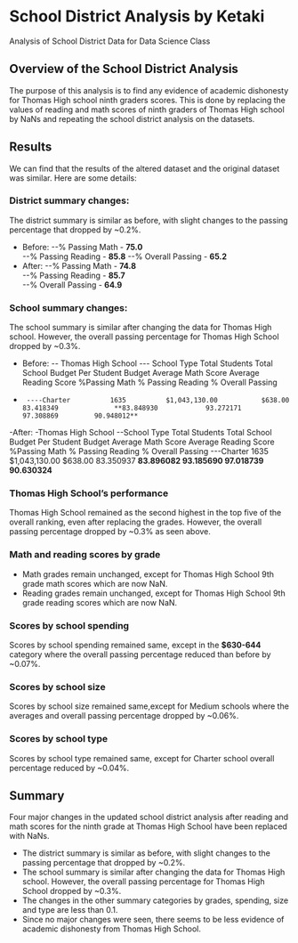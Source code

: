 # School District Analysis by Ketaki
Analysis of School District Data for Data Science Class
## Overview of the School District Analysis
The purpose of this analysis is to find any evidence of academic dishonesty for Thomas High school ninth graders scores. This is done by replacing the values of reading and math scores of ninth graders of Thomas High school by NaNs and repeating the school district analysis on the datasets.

## Results 
We can find that the results of the altered dataset and the original dataset was similar. Here are some details:
### District summary changes:
The district summary is similar as before, with slight changes to the passing percentage that dropped by ~0.2%. 
- Before:
  --% Passing Math - **75.0**	
  --% Passing Reading - **85.8** 
  --% Overall Passing -  **65.2**
- After:
  --% Passing Math - **74.8**	
  --% Passing Reading - **85.7**	
  --% Overall Passing - **64.9**
	       	           

### School summary changes:
The school summary is similar after changing the data for Thomas High school. However, the overall passing percentage for Thomas High School dropped by ~0.3%.
- Before:
  -- Thomas High School
    --- School Type  	Total Students Total School Budget Per Student Budget Average Math Score Average Reading Score %Passing Math % Passing Reading % Overall Passing
-      ----Charter	        1635	      $1,043,130.00	          $638.00	          83.418349	             **83.848930	        93.272171	      97.308869	        90.948012**
-After:
-Thomas High School
    --School Type  	Total Students Total School Budget Per Student Budget Average Math Score Average Reading Score %Passing Math % Passing Reading % Overall Passing
	---Charter	       1635	             $1,043,130.00	       $638.00	          83.350937	  **83.896082	     93.185690	  97.018739	        90.630324**

### Thomas High School’s performance
Thomas High School remained as the second highest in the top five of the overall ranking, even after replacing the grades. 
However, the overall passing percentage dropped by ~0.3% as seen above.

### Math and reading scores by grade
- Math grades remain unchanged, except for Thomas High School 9th grade math scores which are now NaN.
- Reading grades remain unchanged, except for Thomas High School 9th grade reading scores which are now NaN.

### Scores by school spending
Scores by school spending remained same, except in the **$630-644** category where the overall passing percentage reduced than before by ~0.07%.

### Scores by school size
Scores by school size remained same,except for Medium schools where the averages and overall passing percentage dropped by ~0.06%.

### Scores by school type
Scores by school type remained same, except for Charter school overall percentage reduced by ~0.04%.

## Summary
Four major changes in the updated school district analysis after reading and math scores for the ninth grade at Thomas High School have been replaced with NaNs.
- The district summary is similar as before, with slight changes to the passing percentage that dropped by ~0.2%. 
- The school summary is similar after changing the data for Thomas High school. However, the overall passing percentage for Thomas High School dropped by ~0.3%.
- The changes in the other summary categories by grades, spending, size and type are less than 0.1.
- Since no major changes were seen, there seems to be less evidence of academic dishonesty from Thomas High School.
